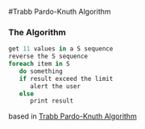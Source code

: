 #Trabb Pardo-Knuth Algorithm

### The Algorithm

```csharp
get 11 values in a S sequence
reverse the S sequence
foreach item in S
   do something
   if result exceed the limit
      alert the user
   else
      print result
```

based in [Trabb Pardo-Knuth Algorithm](https://pt.wikipedia.org/wiki/Algoritmo_de_Trabb_Pardo-Knuth)

